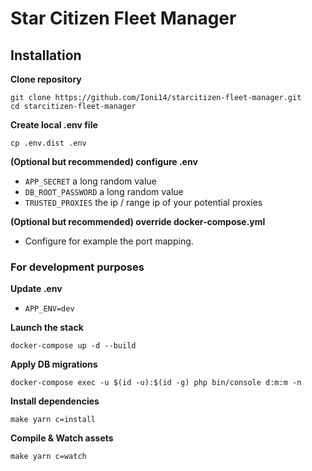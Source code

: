 # Star Citizen Fleet Manager #

## Installation ##

**Clone repository**

```
git clone https://github.com/Ioni14/starcitizen-fleet-manager.git
cd starcitizen-fleet-manager
```

**Create local .env file**

```
cp .env.dist .env
```

**(Optional but recommended) configure .env**

* `APP_SECRET` a long random value
* `DB_ROOT_PASSWORD` a long random value
* `TRUSTED_PROXIES` the ip / range ip of your potential proxies

**(Optional but recommended) override docker-compose.yml**

* Configure for example the port mapping.

### For development purposes ###
**Update .env**

* `APP_ENV=dev`

**Launch the stack**

```
docker-compose up -d --build
```

**Apply DB migrations**
```
docker-compose exec -u $(id -u):$(id -g) php bin/console d:m:m -n
```

**Install dependencies**
```
make yarn c=install
```

**Compile & Watch assets**
```
make yarn c=watch
```
